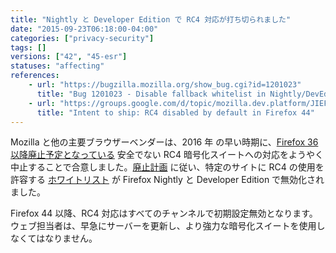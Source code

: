 ```yaml
---
title: "Nightly と Developer Edition で RC4 対応が打ち切られました"
date: "2015-09-23T06:18:00-04:00"
categories: ["privacy-security"]
tags: []
versions: ["42", "45-esr"]
statuses: "affecting"
references:
    - url: "https://bugzilla.mozilla.org/show_bug.cgi?id=1201023"
      title: "Bug 1201023 - Disable fallback whitelist in Nightly/DevEdition"
    - url: "https://groups.google.com/d/topic/mozilla.dev.platform/JIEFcrGhqSM/discussion"
      title: "Intent to ship: RC4 disabled by default in Firefox 44"
---
```

Mozilla と他の主要ブラウザーベンダーは、<time datetime="2016">2016 年</time> の早い時期に、[Firefox 36 以降廃止予定となっている](https://www.fxsitecompat.dev/ja/docs/2014/rc4-support-has-been-deprecated/) 安全でない RC4 暗号化スイートへの対応をようやく中止することで合意しました。[廃止計画](https://groups.google.com/d/topic/mozilla.dev.platform/JIEFcrGhqSM/discussion) に従い、特定のサイトに RC4 の使用を許容する [ホワイトリスト](https://dxr.mozilla.org/mozilla-central/source/security/manager/ssl/IntolerantFallbackList.inc) が Firefox Nightly と Developer Edition で無効化されました。

Firefox 44 以降、RC4 対応はすべてのチャンネルで初期設定無効となります。ウェブ担当者は、早急にサーバーを更新し、より強力な暗号化スイートを使用しなくてはなりません。

